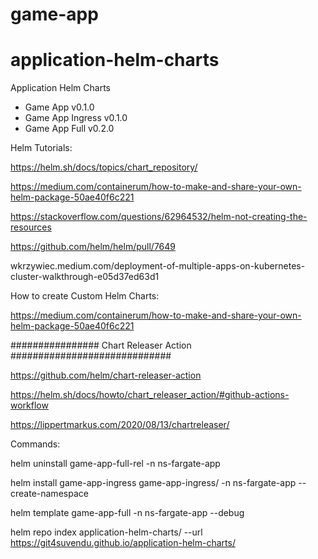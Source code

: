 # game-app

# application-helm-charts


Application Helm Charts

- Game App v0.1.0
- Game App Ingress v0.1.0
- Game App Full  v0.2.0



Helm Tutorials:

https://helm.sh/docs/topics/chart_repository/

https://medium.com/containerum/how-to-make-and-share-your-own-helm-package-50ae40f6c221

https://stackoverflow.com/questions/62964532/helm-not-creating-the-resources

https://github.com/helm/helm/pull/7649

wkrzywiec.medium.com/deployment-of-multiple-apps-on-kubernetes-cluster-walkthrough-e05d37ed63d1



How to create Custom Helm Charts:

https://medium.com/containerum/how-to-make-and-share-your-own-helm-package-50ae40f6c221


################ Chart Releaser Action #############################

https://github.com/helm/chart-releaser-action

https://helm.sh/docs/howto/chart_releaser_action/#github-actions-workflow

https://lippertmarkus.com/2020/08/13/chartreleaser/


Commands:

helm uninstall game-app-full-rel -n ns-fargate-app

helm install game-app-ingress game-app-ingress/ -n ns-fargate-app --create-namespace 

helm template game-app-full -n ns-fargate-app --debug 

helm repo index application-helm-charts/ --url https://git4suvendu.github.io/application-helm-charts/
